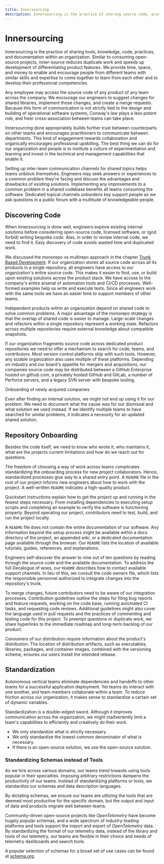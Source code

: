 ```yaml
---
title: Innersourcing
description: Innersourcing is the practice of sharing source code, practices, and documentation within an organization. Much like open-source projects, the motivation is to reduce duplicate work and increase velocity for market-mandated features.
---
```


# Innersourcing

Innersourcing is the practice of sharing tools, knowledge, code, practices, and documentation within an organization. Similar to consuming open-source projects, inner-source reduces duplicate work and speeds up development of differentiating product features. We provide time, space, and money to enable and encourage people from different teams with similar skills and expertise to come together to learn from each other and to develop their professional competencies.

Any employee may access the source code of any product of any team across the company. We encourage our engineers to suggest changes for shared libraries, implement those changes, and create a merge requests. Because this form of communication is not strictly tied to the design and building of operational software systems, Conway's law plays a less potent role, and freer cross-association between teams can take place.

Innersourcing done appropriately builds further trust between counterparts on other teams and encourages practitioners to communicate between departments. This kind of engagement rewards collaboration and organically encourages professional upskilling. The best thing we can do for our organization and people is to institute a culture of experimentation and learning and invest in the technical and management capabilities that enable it.

Setting up inter-team communication channels for shared topics helps teams unblock themselves. Engineers may seek answers or experiences to a common problem they're facing and discuss the advantages and drawbacks of existing solutions. Implementing any improvements to a common problem in a shared codebase benefits all teams consuming the software. Dedicated topical channels unburdens key support people as we ask questions in a public forum with a multitude of knowledgeable people.

## Discovering Code

<!-- vale alex.Condescending = NO -->
<!-- Easy -->
When innersourcing is done well, engineers explore existing internal solutions before considering open-source code, licensed software, or (god forbid) writing bespoke code. Alas, in order to review internal code, we need to find it. Easy discovery of code avoids wasted time and duplicated work.
<!-- vale alex.Condescending = YES -->

We discussed the monorepo vs multirepo approach in the chapter [Trunk Based Development](). If our organization stores all source code across all its products in a single repository, all engineers have access to our organization's entire source code. This makes it easier to find, use, or build upon existing solutions across the product stack. We have access to the company's entire arsenal of automation tools and CI/CD processes. Well-formed examples help us write and execute tests. Since all engineers work with the same tools we have an easier time to support members of other teams.

Independent products within an organization depend on shared code to solve common problems. A major advantage of the monorepo strategy is that the overlap of shared code is easier to manage. Large-scale changes and refactors within a single repository represent a working state. Refactors across multiple repositories require external knowledge about compatible snapshots.

If our organization fragments source code across dedicated product repositories we need to offer a mechanism to search for code, teams, and contributors. Most version control platforms ship with such tools. However, any sizable organization also uses multiple of these platforms. Depending on industry and our board's appetite for mergers and acquisitions, our companies source code may be distributed between a GitHub Enterprise hosted on github.com, a privately hosted GitHub and GitLab, a number of Perforce servers, and a legacy SVN server with bespoke tooling.

Onboarding of newly acquired companies

Even after finding an internal solution, we might not end up using it for our problem. We need to document what the cause was for our dismissal and what solution we used instead. If we identify multiple teams to have searched for similar problems, it indicates a necessity for an updated shared solution.

## Repository Onboarding

Besides the code itself, we need to know who wrote it, who maintains it, what are the projects current limitations and how do we reach out for questions.

The freedom of choosing a way of work across teams complicates standardizing the onboarding process for new project collaborators. Hence, standardized processes give way to a shared entry point. A `README` file in the root of our project informs new engineers about how to work with the project. A well-written `README` indicates a high-quality product.

Quickstart instructions explain how to get the project up and running in the fewest steps necessary. From installing dependencies to executing setup scripts and completing an example to verify the software is functioning properly. Beyond operating our project, contributors need to test, build, and run the project locally.

A `README` file does not contain the entire documentation of our software. Any information beyond the setup process might be available within a docs directory of the project, an appended wiki, or a dedicated documentation page available through the browser. Our `README` lists the location of available tutorials, guides, references, and explanations.

Engineers self-discover the answer to nine out of ten questions by reading through the source code and the available documentation. To address the full Decalogue of woes, our `README` describes how to contact available support channels. In lieu of this, we consult the code owners file, which lists the responsible personnel authorized to integrate changes into the repository's trunk.

To merge changes, future contributors need to be aware of our integration processes. Contribution guidelines outline the steps for filing bug reports and feature requests, working on the code base, running automated CI tasks, and requesting code reviews. Additional guidelines might also cover the language used in pull requests and the practices of commenting and testing code for this project. To preempt questions or duplicate work, we share hyperlinks to the immediate roadmap and long-term backlog of our product.

Consumers of our distribution require information about the product's distribution. The location of distribution artifacts, such as executables, libraries, packages, and container images, combined with the versioning scheme, ensures our users install the intended release.

## Standardization

Autonomous vertical teams eliminate dependencies and handoffs to other teams for a successful application deployment. Yet teams do interact with one another, and team members collaborate within a team. To reduce friction across our organization, it makes sense to standardize a certain set of dynamic variables.

Standardization is a double-edged sword. Although it improves communication across the organization, we might inadvertently limit a team's capabilities to efficiently and creatively do their work.

<!-- vale write-good.Weasel = NO -->
- We only standardize what is strictly necessary.
- We only standardize the lowest common denominator of what is necessary.
- If there is an open-source solution, we use the open-source solution.
<!-- vale write-good.Weasel = YES -->

### Standardizing Schemas instead of Tools

As we hire across various domains, our teams trend towards using tools popular in their specialties. Imposing arbitrary restrictions dampens the productivity of our teams. Instead of standardizing platforms or tools, we standardize our schemas and data description languages.

By dictating schemas, we ensure our teams are utilizing the tools that are deemed most productive for the specific domain, but the output and input of data and products migrate well between teams.

Community-driven open-source projects like *OpenTelemetry* have become hugely popular schemas, and a wide spectrum of industry-leading platforms and tools support the import and export of *OpenTelemetry* data. By standardizing the format of our telemetry data, instead of the library and tools of our telemetry, our teams are flexible in their choice and needs of telemetry dashboards and search tools.

A popular selection of schemas for a broad set of use cases can be found at [schema.org](https://schema.org).
